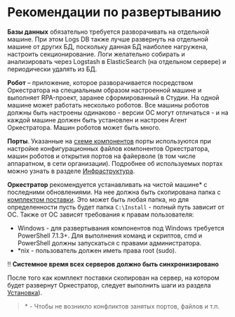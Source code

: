 # Рекомендации по развертыванию

**Базы данных** обязательно требуется разворачивать на отдельной машине. При этом Logs DB также лучше развернуть на отдельной машине от других БД, поскольку данная БД наиболее нагружена, настроить секционирование. Логи желательно собирать и анализировать через Logstash в ElasticSearch (на отдельном сервере) и периодически удалять из БД.

**Робот** – приложение, которое разворачивается посредством Оркестратора на специальным образом настроенной машине и выполняет RPA-проект, заранее сформированный в Студии. На одной машине может работать несколько роботов. Все машины роботов должны быть настроены одинаково - версии ОС могут отличаться - и на каждой машине должен быть установлен и настроен Aгент Оркестратора. Машин роботов может быть много.

**Порты**. Указанные на [схеме компонентов](https://docs.primo-rpa.ru/primo-rpa/orchestrator-new/system-components.md) порты используются при настройке конфигурационных файлов компонентов Оркестратора, машин роботов и открытия портов на файерволе (в том числе аппаратном, в сети организации). Подробнее об используемых портах можно узнать в разделе [Инфраструктура](https://docs.primo-rpa.ru/primo-rpa/orchestrator-new/ports.md).

**Оркестратор** рекомендуется устанавливать на чистой машине\* с последними обновлениями. На нее должна быть скопирована папка с [комплектом поставки](https://docs.primo-rpa.ru/primo-rpa/orchestrator/deployment/kit). Это может быть любая папка, но для определенности пусть будет папка `C:\Install` - полный путь зависит от ОС. Также от ОС зависят требования к правам пользователя:
* Windows - для развертывания компонентов под Windows требуется PowerShell 7.1.3+. Для выполнения команд и скриптов, cmd и PowerShell должны запускаться с правами администратора.
* *nix - пользователь должен иметь права root (sudo).

:bangbang: **Системное время всех серверов должно быть синхронизировано**

После того как комплект поставки скопирован на сервер, на котором будет развернут Оркестратор, следует выполнить шаги из раздела [Установка](https://docs.primo-rpa.ru/primo-rpa/orchestrator-new/install/install-overview)).

> \* - Чтобы не возникло конфликтов занятых портов, файлов и т.п.